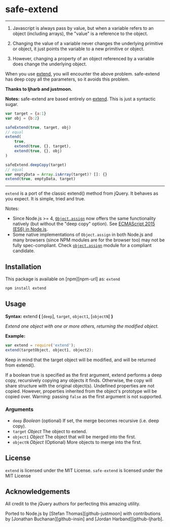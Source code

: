 # safe-extend

---

1. Javascript is always pass by value, but when a variable refers to an object (including arrays), the "value" is a reference to the object.

2. Changing the value of a variable never changes the underlying primitive or object, it just points the variable to a new primitive or object.

3. However, changing a property of an object referenced by a variable does change the underlying object.

When you use [extend](https://www.npmjs.com/package/extend), you will encounter the above problem. safe-extend has deep copy all the parameters, so it avoids this problem.

**Thanks to ljharb and justmoon.**

**Notes:** safe-extend are based entirely on [extend](https://www.npmjs.com/package/extend). This is just a syntactic sugar.

```js
var target = {a:1}
var obj = {b:2}

safeExtend(true, target, obj)
// equal
extend(
    true,
    extend(true, {}, target),
    extend(true, {}, obj)
)

safeExtend.deepCopy(target)
// equal
var emptyData = Array.isArray(target)? []: {}
extend(true, emptyData, target)
```

---

`extend` is a port of the classic extend() method from jQuery. It behaves as you expect. It is simple, tried and true.

Notes:

* Since Node.js >= 4,
  [`Object.assign`](https://developer.mozilla.org/en-US/docs/Web/JavaScript/Reference/Global_Objects/Object/assign)
  now offers the same functionality natively (but without the "deep copy" option).
  See [ECMAScript 2015 (ES6) in Node.js](https://nodejs.org/en/docs/es6).
* Some native implementations of `Object.assign` in both Node.js and many
  browsers (since NPM modules are for the browser too) may not be fully
  spec-compliant.
  Check [`object.assign`](https://www.npmjs.com/package/object.assign) module for
  a compliant candidate.

## Installation

This package is available on [npm][npm-url] as: `extend`

``` sh
npm install extend
```

## Usage

**Syntax:** extend **(** [`deep`], `target`, `object1`, [`objectN`] **)**

*Extend one object with one or more others, returning the modified object.*

**Example:**

``` js
var extend = require('extend');
extend(targetObject, object1, object2);
```

Keep in mind that the target object will be modified, and will be returned from extend().

If a boolean true is specified as the first argument, extend performs a deep copy, recursively copying any objects it finds. Otherwise, the copy will share structure with the original object(s).
Undefined properties are not copied. However, properties inherited from the object's prototype will be copied over.
Warning: passing `false` as the first argument is not supported.

### Arguments

* `deep` *Boolean* (optional)
If set, the merge becomes recursive (i.e. deep copy).
* `target`	*Object*
The object to extend.
* `object1`	*Object*
The object that will be merged into the first.
* `objectN` *Object* (Optional)
More objects to merge into the first.

## License

`extend` is licensed under the MIT License.
`safe-extend` is licensed under the MIT License

## Acknowledgements

All credit to the jQuery authors for perfecting this amazing utility.

Ported to Node.js by [Stefan Thomas][github-justmoon] with contributions by [Jonathan Buchanan][github-insin] and [Jordan Harband][github-ljharb].

